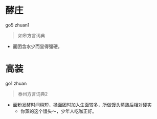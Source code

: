 # 酵庄
go5 zhuan1
> 如皋方言词典
- 面团含水少而显得强硬。


# 高装
go1 zhuan
> 泰州方言词典2
- 面粉发酵时间稍短，揉面团时加入生面较多，所做馒头蒸熟后相对硬实
  - 你蒸的这个馒头～，少年人吃咖正好。